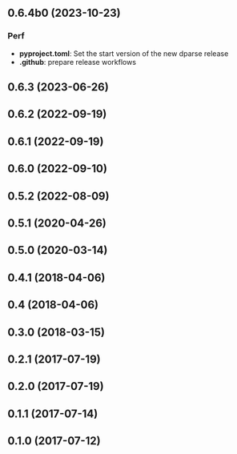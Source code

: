 ## 0.6.4b0 (2023-10-23)

### Perf

- **pyproject.toml**: Set the start version of the new dparse release
- **.github**: prepare release workflows

## 0.6.3 (2023-06-26)

## 0.6.2 (2022-09-19)

## 0.6.1 (2022-09-19)

## 0.6.0 (2022-09-10)

## 0.5.2 (2022-08-09)

## 0.5.1 (2020-04-26)

## 0.5.0 (2020-03-14)

## 0.4.1 (2018-04-06)

## 0.4 (2018-04-06)

## 0.3.0 (2018-03-15)

## 0.2.1 (2017-07-19)

## 0.2.0 (2017-07-19)

## 0.1.1 (2017-07-14)

## 0.1.0 (2017-07-12)
